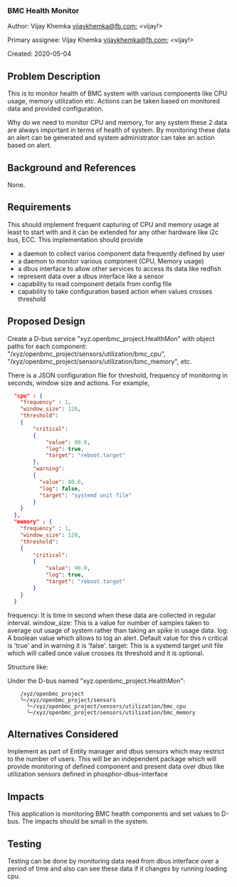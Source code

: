 ### BMC Health Monitor

Author:
  Vijay Khemka <vijaykhemka@fb.com>; <vijay!>

Primary assignee:
  Vijay Khemka <vijaykhemka@fb.com>; <vijay!>

Created:
  2020-05-04

## Problem Description
This is to monitor health of BMC system with various components like CPU
usage, memory utilization etc. Actions can be taken based on monitored data
and provided configuration.

Why do we need to monitor CPU and memory, for any system these 2 data are
always important in terms of health of system. By monitoring these data an
alert can be generated and system administrator can take an action based on
alert.

## Background and References
None.

## Requirements
This should implement frequent capturing of CPU and memory usage at least to
start with and it can be extended for any other hardware like i2c bus, ECC.
This implementation should provide
- a daemon to collect varios component data frequently defined by user
- a daemon to monitor various component (CPU, Memory usage)
- a dbus interface to allow other services to access its data like redfish
- represent data over a dbus interface like a sensor
- capability to read component details from config file
- capability to take configuration based action when values crosses threshold

## Proposed Design
Create a D-bus service "xyz.openbmc_project.HealthMon" with object paths for
each component: "/xyz/openbmc_project/sensors/utilization/bmc_cpu",
"/xyz/openbmc_project/sensors/utilization/bmc_memory", etc.

There is a JSON configuration file for threshold, frequency of monitoring in
seconds, window size and actions.
For example,

```json
  "cpu" : {
    "frequency" : 1,
    "window_size": 120,
    "threshold":
    {
        "critical":
        {
            "value": 90.0,
            "log": true,
            "target": "reboot.target"
        },
        "warning":
        {
          "value": 80.0,
          "log": false,
          "target": "systemd unit file"
        }
    }
  },
  "memory" : {
    "frequency" : 1,
    "window_size": 120,
    "threshold":
    {
        "critical":
        {
            "value": 90.0,
            "log": true,
            "target": "reboot.target"
        }
    }
  }
```
frequency:   It is time in second when these data are collected in
             regular interval.
window_size: This is a value for number of samples taken to average
             out usage of system rather than taking an spike in usage
             data.
log:         A boolean value which allows to log an alert. Default value
             for this n critical is 'true' and in warning it is 'false'.
target:      This is a systemd target unit file which will called once
             value crosses its threshold and it is optional.

Structure like:

Under the D-bus named "xyz.openbmc_project.HealthMon":

```
    /xyz/openbmc_project
    └─/xyz/openbmc_project/sensors
      └─/xyz/openbmc_project/sensors/utilization/bmc_cpu
      └─/xyz/openbmc_project/sensors/utilization/bmc_memory
```

## Alternatives Considered
Implement as part of Entity manager and dbus sensors which may restrict to
the number of users. This will be an independent package which will provide
 monitoring of defined component and present data over dbus like utilization
sensors defined in phosphor-dbus-interface

## Impacts
This application is monitoring BMC health components and set values to D-bus.
The impacts should be small in the system.

## Testing
Testing can be done by monitoring data read from dbus interface over a period
of time and also can see these data if it changes by running loading cpu.
